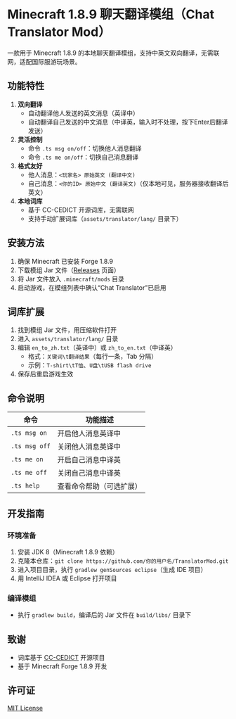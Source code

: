 # Minecraft 1.8.9 聊天翻译模组（Chat Translator Mod）

一款用于 Minecraft 1.8.9 的本地聊天翻译模组，支持中英文双向翻译，无需联网，适配国际服游玩场景。


## 功能特性
1. **双向翻译**
   - 自动翻译他人发送的英文消息（英译中）
   - 自动翻译自己发送的中文消息（中译英，输入时不处理，按下Enter后翻译发送）
2. **灵活控制**
   - 命令 `.ts msg on/off`：切换他人消息翻译
   - 命令 `.ts me on/off`：切换自己消息翻译
3. **格式友好**
   - 他人消息：`<玩家名> 原始英文 (翻译中文)`
   - 自己消息：`<你的ID> 原始中文 (翻译英文)`（仅本地可见，服务器接收翻译后英文）
4. **本地词库**
   - 基于 CC-CEDICT 开源词库，无需联网
   - 支持手动扩展词库（`assets/translator/lang/` 目录下）


## 安装方法
1. 确保 Minecraft 已安装 Forge 1.8.9
2. 下载模组 Jar 文件（[Releases](https://github.com/你的用户名/TranslatorMod/releases) 页面）
3. 将 Jar 文件放入 `.minecraft/mods` 目录
4. 启动游戏，在模组列表中确认“Chat Translator”已启用


## 词库扩展
1. 找到模组 Jar 文件，用压缩软件打开
2. 进入 `assets/translator/lang/` 目录
3. 编辑 `en_to_zh.txt`（英译中）或 `zh_to_en.txt`（中译英）
   - 格式：`关键词\t翻译结果`（每行一条，Tab 分隔）
   - 示例：`T-shirt\tT恤`、`U盘\tUSB flash drive`
4. 保存后重启游戏生效


## 命令说明
| 命令               | 功能描述                     |
|--------------------|------------------------------|
| `.ts msg on`       | 开启他人消息英译中           |
| `.ts msg off`      | 关闭他人消息英译中           |
| `.ts me on`        | 开启自己消息中译英           |
| `.ts me off`       | 关闭自己消息中译英           |
| `.ts help`         | 查看命令帮助（可选扩展）     |


## 开发指南
### 环境准备
1. 安装 JDK 8（Minecraft 1.8.9 依赖）
2. 克隆本仓库：`git clone https://github.com/你的用户名/TranslatorMod.git`
3. 进入项目目录，执行 `gradlew genSources eclipse`（生成 IDE 项目）
4. 用 IntelliJ IDEA 或 Eclipse 打开项目

### 编译模组
- 执行 `gradlew build`，编译后的 Jar 文件在 `build/libs/` 目录下


## 致谢
- 词库基于 [CC-CEDICT](https://www.mdbg.net/chinese/dictionary?page=cc-cedict) 开源项目
- 基于 Minecraft Forge 1.8.9 开发


## 许可证
[MIT License](LICENSE)
